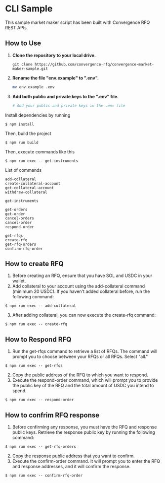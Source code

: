 # CLI Sample

This sample market maker script has been built with Convergence RFQ REST APIs.

## How to Use

1. **Clone the repository to your local drive.**

   ```
   git clone https://github.com/convergence-rfq/convergence-market-maker-sample.git
   ```

2. **Rename the file "env.example" to ".env".**

   ```bash
   mv env.example .env
   ```

3. **Add both public and private keys to the ".env" file.**

   ```bash
   # Add your public and private keys in the .env file
   ```

Install dependencies by running

```
$ npm install
```

Then, build the project

```
$ npm run build
```

Then, execute commands like this

```
$ npm run exec -- get-instruments
```

List of commands

```
add-collateral
create-collateral-account
get-collateral-account
withdraw-collateral

get-instruments

get-orders
get-order
cancel-orders
cancel-order
respond-order

get-rfqs
create-rfq
get-rfq-orders
confirm-rfq-order
```

## How to create RFQ

1. Before creating an RFQ, ensure that you have SOL and USDC in your wallet.
2. Add collateral to your account using the add-collateral command (minimum 20 USDC). If you haven't added collateral before, run the following command:

```
$ npm run exec -- add-collateral
```

3. After adding collateral, you can now execute the create-rfq command:

```
$ npm run exec -- create-rfq
```

## How to Respond RFQ

1. Run the get-rfqs command to retrieve a list of RFQs. The command will prompt you to choose between your RFQs or all RFQs. Select "all."

```
$ npm run exec -- get-rfqs
```

2. Copy the public address of the RFQ to which you want to respond.
3. Execute the respond-order command, which will prompt you to provide the public key of the RFQ and the total amount of USDC you intend to spend.

```
$ npm run exec -- respond-order
```

## How to confrim RFQ response

1. Before confirming any response, you must have the RFQ and response public keys. Retrieve the response public key by running the following command:

```
$ npm run exec -- get-rfq-orders
```

2. Copy the response public address that you want to confirm.
3. Execute the confirm-order command. It will prompt you to enter the RFQ and response addresses, and it will confirm the response.

```
$ npm run exec -- confirm-rfq-order
```
